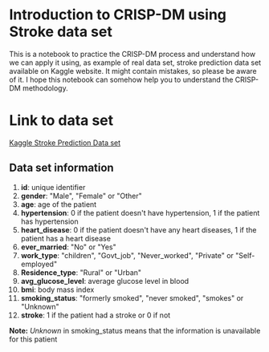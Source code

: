 # Introduction to CRISP-DM using Stroke data set

This is a notebook to practice the CRISP-DM process and understand how we can apply it using, as example of real data set, stroke prediction data set available on Kaggle website.
It might contain mistakes, so please be aware of it.
I hope this notebook can somehow help you to understand the CRISP-DM methodology.

# Link to data set
[Kaggle Stroke Prediction Data set](https://www.kaggle.com/fedesoriano/stroke-prediction-dataset)

## Data set information
1. **id**: unique identifier
2. **gender**: "Male", "Female" or "Other"
3. **age**: age of the patient
4. **hypertension**: 0 if the patient doesn't have hypertension, 1 if the patient has hypertension
5. **heart_disease**: 0 if the patient doesn't have any heart diseases, 1 if the patient has a heart disease
6. **ever_married**: "No" or "Yes"
7. **work_type**: "children", "Govt_job", "Never_worked", "Private" or "Self-employed"
8. **Residence_type**: "Rural" or "Urban"
9. **avg_glucose_level**: average glucose level in blood
10. **bmi**: body mass index
11. **smoking_status**: "formerly smoked", "never smoked", "smokes" or "Unknown"
12. **stroke**: 1 if the patient had a stroke or 0 if not

**Note:** *Unknown* in smoking_status means that the information is unavailable for this patient
